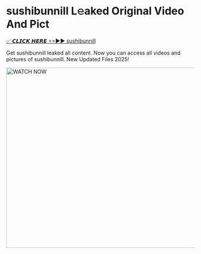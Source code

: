 # sushibunnill L𝚎aked Original Video And Pict

<p><a href="https://cliphot.my.id/sushibunnill" rel="nofollow">✅ 𝘾𝙇𝙄𝘾𝙆 𝙃𝙀𝙍𝙀 ==►► sushibunnill​</a></p>


<p>Get sushibunnill leaked all content. Now you can access all videos and pictures of sushibunnill. New Updated Files 2025!</p>


<p><a rel="nofollow" title="WATCH NOW" href="https://cliphot.my.id/sushibunnill"><img border="sushibunnill" height="480" width="720" title="WATCH NOW" alt="WATCH NOW" src="https://i.ibb.co.com/xMMVF88/686577567.gif"></a></p>
